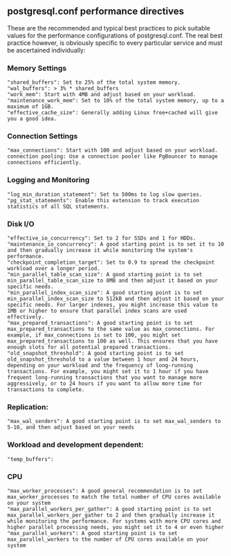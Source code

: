 ## postgresql.conf performance directives

These are the recommended and typical best practices to pick suitable values for the performance configurations
of postgresql.conf. The real best practice however, is obviously specific to every particular service and must be ascertained individually:


### Memory Settings
	"shared_buffers": Set to 25% of the total system memory.
	"wal_buffers": > 3% * shared_buffers
	"work_mem": Start with 4MB and adjust based on your workload.
	"maintenance_work_mem": Set to 10% of the total system memory, up to a maximum of 1GB.
	"effective_cache_size": Generally adding Linux free+cached will give you a good idea.

### Connection Settings
	"max_connections": Start with 100 and adjust based on your workload.
	connection pooling: Use a connection pooler like PgBouncer to manage connections efficiently.

### Logging and Monitoring
	"log_min_duration_statement": Set to 500ms to log slow queries.
	"pg_stat_statements": Enable this extension to track execution statistics of all SQL statements.

### Disk I/O
	"effective_io_concurrency": Set to 2 for SSDs and 1 for HDDs.
	"maintenance_io_concurrency": A good starting point is to set it to 10 and then gradually increase it while monitoring the system's performance.
	"checkpoint_completion_target": Set to 0.9 to spread the checkpoint workload over a longer period.
	"min_parallel_table_scan_size": A good starting point is to set min_parallel_table_scan_size to 8MB and then adjust it based on your specific needs.
	"min_parallel_index_scan_size": A good starting point is to set min_parallel_index_scan_size to 512kB and then adjust it based on your specific needs. For larger indexes, you might increase this value to 1MB or higher to ensure that parallel index scans are used effectively.
	"max_prepared_transactions": A good starting point is to set max_prepared_transactions to the same value as max_connections. For example, if max_connections is set to 100, you might set max_prepared_transactions to 100 as well. This ensures that you have enough slots for all potential prepared transactions.
	"old_snapshot_threshold": A good starting point is to set old_snapshot_threshold to a value between 1 hour and 24 hours, depending on your workload and the frequency of long-running transactions. For example, you might set it to 1 hour if you have frequent long-running transactions that you want to manage more aggressively, or to 24 hours if you want to allow more time for transactions to complete.

### Replication:
	"max_wal_senders": A good starting point is to set max_wal_senders to 5-10, and then adjust based on your needs

### Workload and development dependent:
	"temp_buffers":

### CPU
	"max_worker_processes": A good general recommendation is to set max_worker_processes to match the total number of CPU cores available on your system
	"max_parallel_workers_per_gather": A good starting point is to set max_parallel_workers_per_gather to 2 and then gradually increase it while monitoring the performance. For systems with more CPU cores and higher parallel processing needs, you might set it to 4 or even higher
	"max_parallel_workers": A good starting point is to set max_parallel_workers to the number of CPU cores available on your system
